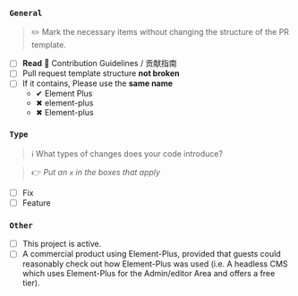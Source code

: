 ### `General`

> ✏️ Mark the necessary items without changing the structure of the PR template.

- [ ] **Read** 📖 Contribution Guidelines / 贡献指南
- [ ] Pull request template structure **not broken**
- [ ] If it contains, Please use the **same name**
  - ✔ Element Plus
  - ✖ element-plus
  - ✖ Element-plus

### `Type`

> ℹ️ What types of changes does your code introduce?

> 👉 _Put an `x` in the boxes that apply_

- [ ] Fix
- [ ] Feature

### `Other`

- [ ] This project is active.
- [ ] A commercial product using Element-Plus, provided that guests could reasonably check out how Element-Plus was used (i.e. A headless CMS which uses Element-Plus for the Admin/editor Area and offers a free tier).
